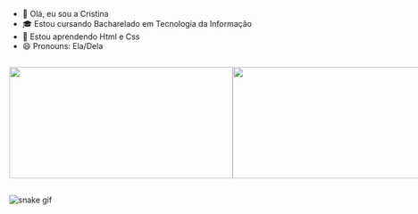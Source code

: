 - 👋 Olá, eu sou a Cristina
- 🎓 Estou cursando Bacharelado em Tecnologia da Informação
- 🌱 Estou aprendendo Html e Css
- 😄 Pronouns: Ela/Dela

##
<div style="display: flex; align-items: center;">
  <a href="https://github.com/Cristina-Silva15/github-readme-stats">
    <img width="400" height="200" align="center" src="https://github-readme-stats.vercel.app/api?username=Cristina-Silva15&theme=neon&locale=pt-br&show_icons=true" />
  </a>
  <a href="https://github.com/Cristina-Silva15/convoychat">
    <img width="380" height="200" align="center" src="https://github-readme-stats.vercel.app/api/top-langs?username=Cristina-Silva15&layout=compact&langs_count=8&card_width=320&theme=neon&locale=pt-br" />
  </a>
</div>

##

 ![snake gif](https://github.com/Cristina-Silva15/Cristina-Silva15/blob/output/github-contribution-grid-snake.svg)

##


<!---
Cristina-Silva15/Cristina-Silva15 is a ✨ special ✨ repository because its `README.md` (this file) appears on your GitHub profile.
You can click the Preview link to take a look at your changes.
--->
